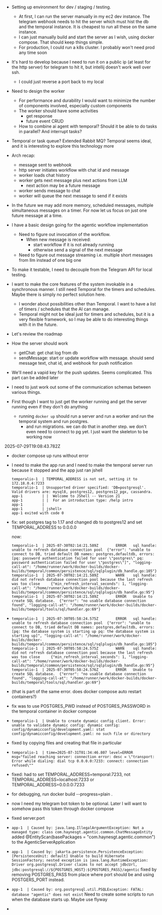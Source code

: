 - Setting up environment for dev / staging / testing.
  - At first, I can run the server manually in my ec2 dev instance.
    The telegram webhook needs to hit the server which must hist the db and the temporal instance. It is cheapest to run all these on the same instance.
  - I can just manually build and start the server as I wish, using docker compose. That should keep things simple.
  - For production, I could run a k8s cluster. I probably won't need prod any time soon
- It\'s hard to develop because I need to run it on a public ip (at least for the http server) for telegram to hit it, but intellij doesn't work well over ssh.
  - I could just reverse a port back to my local
- Need to design the worker
  - For performance and durability I would want to minimize the number of components involved, especially custom components
  - The worker should have some activities
    - get response
    - future event CRUD
  - How to combine ai agent with temporal? Should it be able to do tasks in parallel? And interrupt tasks?
- Temporal or task queue? Extended Rabbit MQ? Temporal seems ideal, and it is interesting to explore this technology more
- Arch recap:
  - message sent to webhook
  - http server initiates workflow with chat id and message
  - worker loads chat history
  - worker gets next message plus next actions from LLM
    - next action may be a future message
  - worker sends message to chat
  - worker will queue the next message to send if it exists
- In the future we may add more memory, scheduled messages, multiple simultaneous messages on a timer. For now let us focus on just one future message at a time.
- I have a basic design going for the agentic workflow implementation
  - Need to figure out invocation of the workflow. 
    - When new message is received:
      - start workflow if it is not already running
      - otherwise send a signal of the next message
  - Need to figure out message streaming i.e. multiple short messages from llm instead of one big one

- To make it testable, I need to decouple from the Telegram API for local testing.
- I want to make the core features of the system invokable in a synchronous manner. I still need Temporal for
  the timers and schedules. Maybe there is simply no perfect solution here.
  - I wonder about possibilities other than Temporal. I want to have a list of timers / schedules that the AI can
    manage. 
  - Temporal might not be ideal just for timers and schedules, but it is a very flexible framework, so I may be able to
    do interesting things with it in the future.
- Let's review the roadmap
- How the server should work
  - getChat: get chat log from db
  - sendMessage: start or update workflow with message. should send message text, chat id, and webhook for push notification
- We'll need a vapid key for the push updates. Seems complicated. This part can be added later
- I need to just work out some of the communication schemas between various things. 
- First though I want to just get the worker running and get the server running even if they don't do anything
  - running `docker up` should run a server and run a worker and run the temporal system and run postgres.
    - and run migrations. we can do that in another step. we don't even need to connect to pg yet. I just want the 
      skeleton to be working now

2025-07-29T19:08:43.782Z
- docker compose up runs without error
- I need to make the app run and I need to make the temporal server run because it stopped and the app just ran jshell
  ```
  temporalio-1  | TEMPORAL_ADDRESS is not set, setting it to 172.18.0.4:7233
  temporalio-1  | Unsupported driver specified: 'DB=postgresql'. Valid drivers are: mysql8, postgres12, postgres12_pgx, cassandra.
  app-1         | |  Welcome to JShell -- Version 21
  app-1         | |  For an introduction type: /help intro
  app-1         |
  app-1         | jshell>
  app-1 exited with code 0
  ```
- fix: set postgres tag to 1.17 and changed db to postgres12 and set TEMPORAL_ADDRESS to 0.0.0.0
  
  now:
  ```
  temporalio-1  | 2025-07-30T02:14:21.589Z        ERROR   sql handle: unable to refresh database connection pool  {"error": "unable to connect to DB, tried default DB names: postgres,defaultdb, errors: [pq: password authentication failed for user \"postgres\" pq: password authentication failed for user \"postgres\"]", "logging-call-at": "/home/runner/work/docker-builds/docker-builds/temporal/common/persistence/sql/sqlplugin/db_handle.go:105"}
  temporalio-1  | 2025-07-30T02:14:21.589Z        WARN    sql handle: did not refresh database connection pool because the last refresh was too close     {"min_refresh_interval_seconds": 1, "logging-call-at": "/home/runner/work/docker-builds/docker-builds/temporal/common/persistence/sql/sqlplugin/db_handle.go:95"}
  temporalio-1  | 2025-07-30T02:14:21.589Z        ERROR   Unable to create SQL database.  {"error": "no usable database connection found", "logging-call-at": "/home/runner/work/docker-builds/docker-builds/temporal/tools/sql/handler.go:69"}
  ```
- ```
  temporalio-1  | 2025-07-30T05:58:24.575Z        ERROR   sql handle: unable to refresh database connection pool  {"error": "unable to connect to DB, tried default DB names: postgres,defaultdb, errors: [pq: the database system is starting up pq: the database system is starting up]", "logging-call-at": "/home/runner/work/docker-builds/docker-builds/temporal/common/persistence/sql/sqlplugin/db_handle.go:105"}
  temporalio-1  | 2025-07-30T05:58:24.575Z        WARN    sql handle: did not refresh database connection pool because the last refresh was too close     {"min_refresh_interval_seconds": 1, "logging-call-at": "/home/runner/work/docker-builds/docker-builds/temporal/common/persistence/sql/sqlplugin/db_handle.go:95"}
  temporalio-1  | 2025-07-30T05:58:24.576Z        ERROR   Unable to create SQL database.  {"error": "no usable database connection found", "logging-call-at": "/home/runner/work/docker-builds/docker-builds/temporal/tools/sql/handler.go:69"}
  ```
- (that is part of the same error. does docker compose auto restart containers?)
- fix was to use POSTGRES_PWD instead of POSTGRES_PASSWORD in the temporal container in docker compose
- `temporalio-1  | Unable to create dynamic config client. Error: unable to validate dynamic config: dynamic config: config/dynamicconfig/development.yaml: stat config/dynamicconfig/development.yaml: no such file or directory`
- fixed by copying files and creating that file in particular
- `temporalio-1  | time=2025-07-31T01:34:46.807 level=ERROR msg="failed reaching server: connection error: desc = \"transport: Error while dialing: dial tcp 0.0.0.0:7233: connect: connection refused\""`
- fixed: had to set TEMPORAL_ADDRESS=temporal:7233, not TEMPORAL_ADDRESS=localhost:7233 or TEMPORAL_ADDRESS=0.0.0.0:7233
- for debugging, run docker build --progress=plain .
- now I need my telegram bot token to be optional. Later I will want to somehow pass this token through docker compose
- fixed server.port
- `app-1  | Caused by: java.lang.IllegalArgumentException: Not a managed type: class com.haynesgt.agentic.common.ChatMessageEntity`
  added @EntityScan(basePackages = "com.haynesgt.agentic.common") to the AgenticServerApplication
- `app-1  | Caused by: jakarta.persistence.PersistenceException: [PersistenceUnit: default] Unable to build Hibernate SessionFactory; nested exception is java.lang.RuntimeException: Driver org.postgresql.Driver claims to not accept jdbcUrl, jdbc:postgresql://${POSTGRES_HOST}:${POSTGRES_PASS}/agentic`
  fixed by removing POSTGRES_PASS from place where port should be and using POSTGERS_PORT instead.
- `app-1  | Caused by: org.postgresql.util.PSQLException: FATAL: database "agentic" does not exist`
  Need to create some scripts to run when the database starts up. Maybe use flyway
- 
